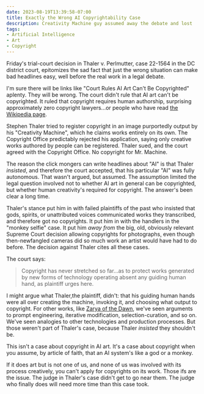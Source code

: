 ```yaml
---
date: 2023-08-19T13:39:58-07:00
title: Exactly the Wrong AI Copyrightability Case
description: Creativity Machine guy assumed away the debate and lost
tags:
- Artificial Intelligence
- Art
- Copyright
---
```


Friday's trial-court decision in Thaler v. Perlmutter, case 22-1564 in the DC district court, epitomizes the sad fact that just the wrong situation can make bad headlines easy, well before the real work in a legal debate.

I'm sure there will be links like "Court Rules AI Art Can't Be Copyrighted" aplenty.  They will be wrong.  The court didn't rule that AI art can't be copyrighted.  It ruled that copyright requires human authorship, surprising approximately zero copyright lawyers...or people who have read [the Wikipedia page](https://en.wikipedia.org/wiki/Copyright).

Stephen Thaler tried to register copyright in an image purportedly output by his "Creativity Machine", which he claims works entirely on its own.  The Copyright Office predictably rejected his application, saying only creative works authored by people can be registered.  Thaler sued, and the court agreed with the Copyright Office.  No copyright for Mr. Machine.

The reason the click mongers can write headlines about "AI" is that Thaler _insisted_, and therefore the court accepted, that his particular "AI" was fully autonomous.  That wasn't argued, but assumed.  The assumption limited the legal question involved not to whether AI art in general can be copyrighted, but whether human creativity's required for copyright.  The answer's been clear a long time.

Thaler's stance put him in with failed plaintiffs of the past who insisted that gods, spirits, or unattributed voices communicated works they transcribed, and therefore got no copyrights.  It put him in with the handlers in the "monkey selfie" case.  It put him _away from_ the big, old, obviously relevant Supreme Court decision allowing copyrights for photographs, even though then-newfangled cameras did so much work an artist would have had to do before.  The decision against Thaler cites all these cases.

The court says:

> Copyright has never stretched so far...as to protect works generated by new forms of technology operating absent any guiding human hand, as plaintiff urges here.

I might argue what Thaler,the plaintiff, didn't: that his guiding human hands were all over creating the machine, invoking it, and choosing what output to copyright.  For other works, like [Zarya of the Dawn](https://en.wikipedia.org/wiki/Zarya_of_the_Dawn), we've seen arguments to prompt engineering, iterative modification, selection-curation, and so on.  We've seen analogies to other technologies and production processes.  But those weren't part of Thaler's case, because Thaler _insisted_ they shouldn't be.

This isn't a case about copyright in AI art.  It's a case about copyright when you assume, by article of faith, that an AI system's like a god or a monkey.

If it does art but is not one of us, and none of us was involved with its process creatively, you can't apply for copyrights on its work.  Those ifs are the issue.  The judge in Thaler's case didn't get to go near them.  The judge who finally does will need more time than this case took.
